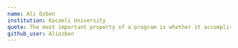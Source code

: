 ```yaml
---
name: Ali Ozben
institution: Kocaeli University
quote: The most important property of a program is whether it accomplishes the intention of its user
github_user: Aliozben
---
```

